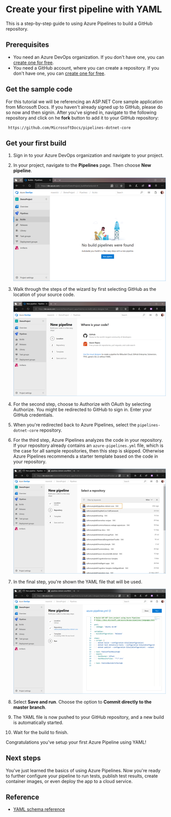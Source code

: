 # Create your first pipeline with YAML

This is a step-by-step guide to using Azure Pipelines to build a GitHub repository.

## Prerequisites

* You need an Azure DevOps organization. If you don't have one, you can [create one for free](https://dev.azure.com/). 
* You need a GitHub account, where you can create a repository. If you don't have one, you can [create one for free](https://github.com/join). 

## Get the sample code

For this tutorial we will be referencing an ASP.NET Core sample application from Microsoft Docs. If you haven't already signed up to GitHub, please do so now and then signin. After you've signed in, navigate to the following repository and click on he **fork** button to add it to your GitHub repository:

```
 https://github.com/MicrosoftDocs/pipelines-dotnet-core
```

## Get your first build

1. Sign in to your Azure DevOps organization and navigate to your project.

1. In your project, navigate to the **Pipelines** page. Then choose **New pipeline**.

   ![New pipeline](../_img/new-pipeline.png)

1. Walk through the steps of the wizard by first selecting GitHub as the location of your source code.

   ![New pipeline source](../_img/new-pipeline-step1.png)

1. For the second step, choose to Authorize with OAuth by selecting Authorize. You might be redirected to GitHub to sign in. Enter your GitHub credentials.

1. When you're redirected back to Azure Pipelines, select the `pipelines-dotnet-core` repository.

1. For the third step, Azure Pipelines analyzes the code in your repository. If your repository already contains an `azure-pipelines.yml` file, which is the case for all sample repositories, then this step is skipped. Otherwise Azure Pipelines recommends a starter template based on the code in your repository.

   ![New pipeline source](../_img/new-pipeline-yaml1.png)

1. In the final step, you're shown the YAML file that will be used.

   ![New pipeline source](../_img/new-pipeline-yaml2.png)

1. Select **Save and run**. Choose the option to **Commit directly to the master branch**.

1. The YAML file is now pushed to your GitHub repository, and a new build is automatically started.

1. Wait for the build to finish.

Congratulations you've setup your first Azure Pipeline using YAML!

## Next steps

You've just learned the basics of using Azure Pipelines. Now you're ready to further configure your pipeline to run tests, publish test results, create container images, or even deploy the app to a cloud service.

## Reference

* [YAML schema reference](https://docs.microsoft.com/en-us/azure/devops/pipelines/yaml-schema)
